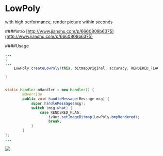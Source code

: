 # LowPoly

with high performance, render picture within seconds

####intro
[http://www.jianshu.com/p/6660809b6375](http://www.jianshu.com/p/6660809b6375)

####Usage
```java
...
{
...
    LowPoly.createLowPoly(this, bitmapOriginal, accuracy, RENDERED_FLAG);

}


static Handler mHandler = new Handler() {
        @Override
        public void handleMessage(Message msg) {
            super.handleMessage(msg);
            switch (msg.what) {
                case RENDERED_FLAG:
                    ivOut.setImageBitmap(LowPoly.bmpRendered);
                    break;
            }
        }
};
...
```

![](app/demo_show.gif)
